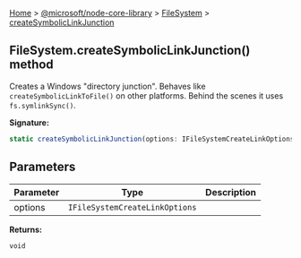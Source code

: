 [Home](./index) &gt; [@microsoft/node-core-library](./node-core-library.md) &gt; [FileSystem](./node-core-library.filesystem.md) &gt; [createSymbolicLinkJunction](./node-core-library.filesystem.createsymboliclinkjunction.md)

## FileSystem.createSymbolicLinkJunction() method

Creates a Windows "directory junction". Behaves like `createSymbolicLinkToFile()` on other platforms. Behind the scenes it uses `fs.symlinkSync()`<!-- -->.

<b>Signature:</b>

```typescript
static createSymbolicLinkJunction(options: IFileSystemCreateLinkOptions): void;
```

## Parameters

|  Parameter | Type | Description |
|  --- | --- | --- |
|  options | `IFileSystemCreateLinkOptions` |  |

<b>Returns:</b>

`void`

